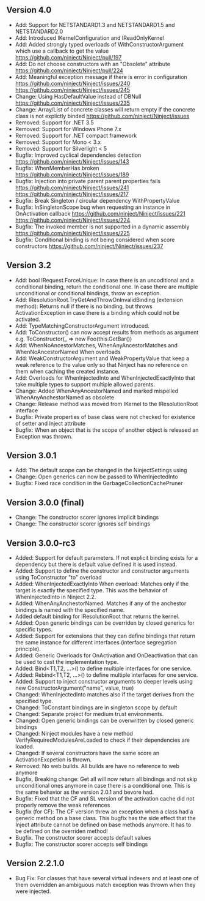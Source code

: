 Version 4.0
----------------
- Add: Support for NETSTANDARD1.3 and NETSTANDARD1.5 and NETSTANDARD2.0
- Add: Introduced IKernelConfiguration and IReadOnlyKernel
- Add: Added strongly typed overloads of WithConstructorArgument which use a callback to get the value https://github.com/ninject/Ninject/pull/197
- Add: Do not choose constructors with an "Obsolete" attribute https://github.com/ninject/Ninject/pull/224
- Add: Meaningful exception message if there is error in configuration https://github.com/ninject/Ninject/issues/240 https://github.com/ninject/Ninject/issues/245
- Change: Using HasDefaultValue instead of DBNull https://github.com/ninject/Ninject/issues/235
- Change: Array/List of concrete classes will return empty if the concrete class is not explictly binded https://github.com/ninject/Ninject/issues
- Removed: Support for .NET 3.5
- Removed: Support for Windows Phone 7.x
- Removed: Support for .NET compact framework
- Removed: Support for Mono < 3.x
- Removed: Support for Silverlight < 5
- Bugfix: Improved cyclical dependencies detection https://github.com/ninject/Ninject/issues/143
- Bugfix: WhenMemberHas broken https://github.com/ninject/Ninject/issues/189
- Bugfix: Injection into private parent parent properties fails https://github.com/ninject/Ninject/issues/241 https://github.com/ninject/Ninject/issues/217
- Bugfix: Break Singleton / circular dependency WithPropertyValue
- Bugfix: InSingletonScope bug when requesting an instance in OnActivation callback https://github.com/ninject/Ninject/issues/221 https://github.com/ninject/Ninject/issues/224
- Bugfix: The invoked member is not supported in a dynamic assembly https://github.com/ninject/Ninject/issues/225
- Bugfix: Conditional binding is not being considered when score constructors https://github.com/ninject/Ninject/issues/237

Version 3.2
---------------
- Add: bool IRequest.ForceUnique: In case there is an uncoditional and a conditional binding, return the conditional one. In case there are multiple unconditional or conditional bindings, throw an exception.
- Add: IResolutionRoot.TryGetAndThrowOnInvalidBinding<T> (extension method): Returns null if there is no binding, but throws ActivationException in case there is a binding which could not be activated.
- Add: TypeMatchingConstructorArgument introduced.
- Add: ToConstructor() can now accept results from methods as argument e.g. ToConstructor(_ => new Foo(this.GetBar())
- Add: WhenNoAncestorMatches, WhenAnyAncestorMatches and WhenNoAncestorNamed When overloads
- Add: WeakConstructorArgument and WeakPropertyValue that keep a weak reference to the value only so that Ninject has no reference on them when caching the created instance.
- Add: Overloads for WhenInjectedInto and WhenInjectedExactlyInto that take multiple types to support multiple allowed parents.
- Change: Added WhenAnyAncestorNamed and marked mispelled WhenAnyAnchestorNamed as obsolete 
- Change: Release method was moved from IKernel to the IResolutionRoot interface 
- Bugfix: Private properties of base class were not checked for existence of setter and Inject attribute
- Bugfix: When an object that is the scope of another object is released an Exception was thrown. 

Version 3.0.1
---------------
- Add: The default scope can be changed in the NinjectSettings using 
- Change: Open generics can now be passed to WhenInjectedInto
- Bugfix: Fixed race condition in the GarbageCollectionCachePruner

Version 3.0.0 (final)
---------------
- Change: The constructor scorer ignores implicit bindings
- Change: The constructor scorer ignores self bindings

Version 3.0.0-rc3
---------------
- Added: Support for default parameters. If not explicit binding exists for a dependency but there is default value defined it is used instead.
- Added: Support to define the constructor and constructor arguments using ToConstructor "to" overload
- Added: WhenInjectedExactlyInto When overload: Matches only if the target is exactly the specified type. This was the behavior of WhenInjectedInto in Ninject 2.2.
- Added: WhenAnyAnchestorNamed. Matches if any of the anchestor bindings is named with the specified name.
- Added default binding for IResolutionRoot that returns the kernel.
- Added: Open generic bindings can be overriden by closed generics for specific types.
- Added: Support for extensions that they can define bindings that return the same instance for different interfaces (interface segregation principle).
- Added: Generic Overloads for OnActivation and OnDeactivation that can be used to cast the implementation type. 
- Added: Bind<T1,T2, ...>() to define multiple interfaces for one service.
- Added: Rebind<T1,T2, ...>() to define multiple interfaces for one service.
- Added: Support to inject constructor arguments to deeper levels using new ConstructorArgument("name", value, true)
- Changed: WhenInjectedInto matches also if the target derives from the specified type.
- Changed: ToConstant bindings are in singleton scope by default
- Changed: Separate project for medium trust environments.
- Changed: Open generic bindings can be overwritten by closed generic bindings
- Changed: Ninject modules have a new method VerifyRequiredModulesAreLoaded to check if their dependencies are loaded.
- Changed: If several constructors have the same score an ActivationExcpetion is thrown.
- Removed: No web builds. All builds are have no reference to web anymore
- Bugfix, Breaking change: Get all will now return all bindings and not skip unconditional ones anymore in case there is a conditional one. This is the same behavior as the version 2.0.1 and bevore had. 
- Bugfix: Fixed that the CF and SL version of the activation cache did not properly remove the weak references
- Bugfix (for CF): The CF version threw an exception when a class had a generic method on a base class. This bugfix has the side effect that the Inject attribute cannot be defined on base methods anymore. It has to be defined on the overriden method! 
- Bugfix. The constructor scorer accepts default values
- Bugfix: The constructor scorer accepts self bindings


Version 2.2.1.0
---------------
- Bug Fix: For classes that have several virtual indexers and at least one of them overridden an ambiguous match exception was thrown when they were injected.
